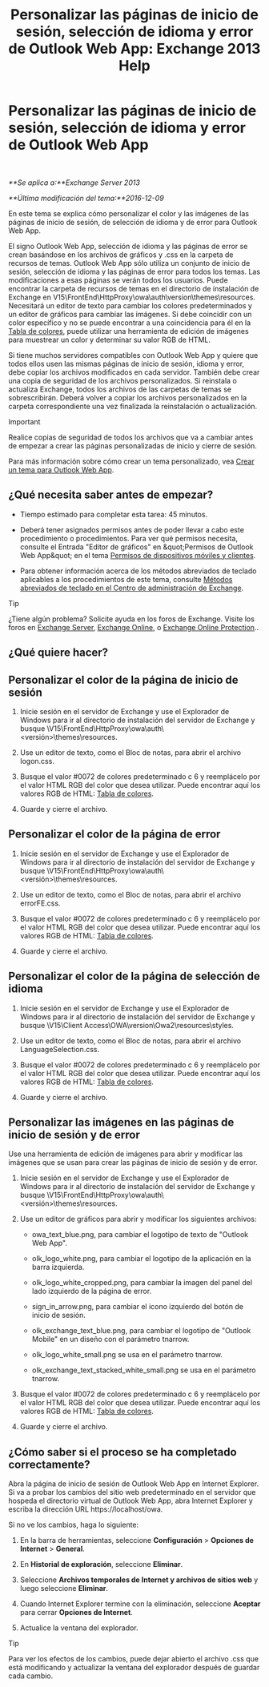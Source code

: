﻿---
title: 'Personalizar las páginas de inicio de sesión, selección de idioma y error de Outlook Web App: Exchange 2013 Help'
TOCTitle: Personalizar las páginas de inicio de sesión, selección de idioma y error de Outlook Web App
ms:assetid: d8d9f735-7181-428f-9049-b9886dce5159
ms:mtpsurl: https://technet.microsoft.com/es-es/library/Ee633483(v=EXCHG.150)
ms:contentKeyID: 54652456
ms.date: 05/22/2018
mtps_version: v=EXCHG.150
ms.translationtype: MT
---

# Personalizar las páginas de inicio de sesión, selección de idioma y error de Outlook Web App

 

_**Se aplica a:**Exchange Server 2013_

_**Última modificación del tema:**2016-12-09_

En este tema se explica cómo personalizar el color y las imágenes de las páginas de inicio de sesión,‏‏ de selección de idioma y de error para Outlook Web App.

El signo Outlook Web App, selección de idioma y las páginas de error se crean basándose en los archivos de gráficos y .css en la carpeta de recursos de temas. Outlook Web App sólo utiliza un conjunto de inicio de sesión, selección de idioma y las páginas de error para todos los temas. Las modificaciones a esas páginas se verán todos los usuarios. Puede encontrar la carpeta de recursos de temas en el directorio de instalación de Exchange en V15\\FrontEnd\\HttpProxy\\owa\\auth\\version\\themes\\resources. Necesitará un editor de texto para cambiar los colores predeterminados y un editor de gráficos para cambiar las imágenes. Si debe coincidir con un color específico y no se puede encontrar a una coincidencia para él en la [Tabla de colores](https://go.microsoft.com/fwlink/p/?linkid=280679), puede utilizar una herramienta de edición de imágenes para muestrear un color y determinar su valor RGB de HTML.

Si tiene muchos servidores compatibles con Outlook Web App y quiere que todos ellos usen las mismas páginas de inicio de sesión, idioma y error, debe copiar los archivos modificados en cada servidor. También debe crear una copia de seguridad de los archivos personalizados. Si reinstala o actualiza Exchange, todos los archivos de las carpetas de temas se sobrescribirán. Deberá volver a copiar los archivos personalizados en la carpeta correspondiente una vez finalizada la reinstalación o actualización.


> [!IMPORTANT]
> Realice copias de seguridad de todos los archivos que va a cambiar antes de empezar a crear las páginas personalizadas de inicio y cierre de sesión.



Para más información sobre cómo crear un tema personalizado, vea [Crear un tema para Outlook Web App](create-a-theme-for-outlook-web-app-exchange-2013-help.md).

## ¿Qué necesita saber antes de empezar?

  - Tiempo estimado para completar esta tarea: 45 minutos.

  - Deberá tener asignados permisos antes de poder llevar a cabo este procedimiento o procedimientos. Para ver qué permisos necesita, consulte el Entrada "Editor de gráficos" en \&quot;Permisos de Outlook Web App\&quot; en el tema [Permisos de dispositivos móviles y clientes](clients-and-mobile-devices-permissions-exchange-2013-help.md).

  - Para obtener información acerca de los métodos abreviados de teclado aplicables a los procedimientos de este tema, consulte [Métodos abreviados de teclado en el Centro de administración de Exchange](keyboard-shortcuts-in-the-exchange-admin-center-exchange-online-protection-help.md).


> [!TIP]
> ¿Tiene algún problema? Solicite ayuda en los foros de Exchange. Visite los foros en <A href="https://go.microsoft.com/fwlink/p/?linkid=60612">Exchange Server</A>, <A href="https://go.microsoft.com/fwlink/p/?linkid=267542">Exchange Online</A>, o <A href="https://go.microsoft.com/fwlink/p/?linkid=285351">Exchange Online Protection</A>..



## ¿Qué quiere hacer?

## Personalizar el color de la página de inicio de sesión

1.  Inicie sesión en el servidor de Exchange y use el Explorador de Windows para ir al directorio de instalación del servidor de Exchange y busque \\V15\\FrontEnd\\HttpProxy\\owa\\auth\\\<versión\>\\themes\\resources.

2.  Use un editor de texto, como el Bloc de notas, para abrir el archivo logon.css.

3.  Busque el valor \#0072 de colores predeterminado c 6 y reemplácelo por el valor HTML RGB del color que desea utilizar. Puede encontrar aquí los valores RGB de HTML: [Tabla de colores](https://go.microsoft.com/fwlink/p/?linkid=280679).

4.  Guarde y cierre el archivo.

## Personalizar el color de la página de error

1.  Inicie sesión en el servidor de Exchange y use el Explorador de Windows para ir al directorio de instalación del servidor de Exchange y busque \\V15\\FrontEnd\\HttpProxy\\owa\\auth\\\<versión\>\\themes\\resources.

2.  Use un editor de texto, como el Bloc de notas, para abrir el archivo errorFE.css.

3.  Busque el valor \#0072 de colores predeterminado c 6 y reemplácelo por el valor HTML RGB del color que desea utilizar. Puede encontrar aquí los valores RGB de HTML: [Tabla de colores](https://go.microsoft.com/fwlink/p/?linkid=280679).

4.  Guarde y cierre el archivo.

## Personalizar el color de la página de selección de idioma

1.  Inicie sesión en el servidor de Exchange y use el Explorador de Windows para ir al directorio de instalación del servidor de Exchange y busque \\V15\\Client Access\\OWA\\version\\Owa2\\resources\\styles.

2.  Use un editor de texto, como el Bloc de notas, para abrir el archivo LanguageSelection.css.

3.  Busque el valor \#0072 de colores predeterminado c 6 y reemplácelo por el valor HTML RGB del color que desea utilizar. Puede encontrar aquí los valores RGB de HTML: [Tabla de colores](https://go.microsoft.com/fwlink/p/?linkid=280679).

4.  Guarde y cierre el archivo.

## Personalizar las imágenes en las páginas de inicio de sesión y de error

Use una herramienta de edición de imágenes para abrir y modificar las imágenes que se usan para crear las páginas de inicio de sesión y de error.

1.  Inicie sesión en el servidor de Exchange y use el Explorador de Windows para ir al directorio de instalación del servidor de Exchange y busque \\V15\\FrontEnd\\HttpProxy\\owa\\auth\\\<versión\>\\themes\\resources.

2.  Use un editor de gráficos para abrir y modificar los siguientes archivos:
    
      - owa\_text\_blue.png, para cambiar el logotipo de texto de "Outlook Web App".
    
      - olk\_logo\_white.png, para cambiar el logotipo de la aplicación en la barra izquierda.
    
      - olk\_logo\_white\_cropped.png, para cambiar la imagen del panel del lado izquierdo de la página de error.
    
      - sign\_in\_arrow.png, para cambiar el icono izquierdo del botón de inicio de sesión.
    
      - olk\_exchange\_text\_blue.png, para cambiar el logotipo de "Outlook Mobile" en un diseño con el parámetro tnarrow.
    
      - olk\_logo\_white\_small.png se usa en el parámetro tnarrow.
    
      - olk\_exchange\_text\_stacked\_white\_small.png se usa en el parámetro tnarrow.

3.  Busque el valor \#0072 de colores predeterminado c 6 y reemplácelo por el valor HTML RGB del color que desea utilizar. Puede encontrar aquí los valores RGB de HTML: [Tabla de colores](https://go.microsoft.com/fwlink/p/?linkid=280679).

4.  Guarde y cierre el archivo.

## ¿Cómo saber si el proceso se ha completado correctamente?

Abra la página de inicio de sesión de Outlook Web App en Internet Explorer. Si va a probar los cambios del sitio web predeterminado en el servidor que hospeda el directorio virtual de Outlook Web App, abra Internet Explorer y escriba la dirección URL https://localhost/owa.

Si no ve los cambios, haga lo siguiente:

1.  En la barra de herramientas, seleccione **Configuración** \> **Opciones de Internet** \> **General**.

2.  En **Historial de exploración**, seleccione **Eliminar**.

3.  Seleccione **Archivos temporales de Internet y archivos de sitios web** y luego seleccione **Eliminar**.

4.  Cuando Internet Explorer termine con la eliminación, seleccione **Aceptar** para cerrar **Opciones de Internet**.

5.  Actualice la ventana del explorador.


> [!TIP]
> Para ver los efectos de los cambios, puede dejar abierto el archivo .css que está modificando y actualizar la ventana del explorador después de guardar cada cambio.


